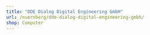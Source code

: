 ```yaml
---
title: "DDE Dialog Digital Engineering GmbH"
url: /nuernberg/dde-dialog-digital-engineering-gmbh/
shop: Computer
---
```

